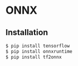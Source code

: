 # ONNX

## Installation

```bash
$ pip install tensorflow
$ pip install onnxruntime
$ pip install tf2onnx
```

